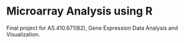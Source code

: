 # Microarray Analysis using R

Final project for AS.410.671(82), Gene Expression Data Analysis and Visualization. 
